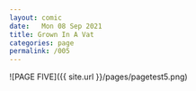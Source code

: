```yaml
---
layout: comic
date:   Mon 08 Sep 2021
title: Grown In A Vat
categories: page
permalink: /005
---
```

![PAGE FIVE]({{ site.url }}/pages/pagetest5.png)

